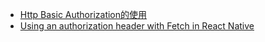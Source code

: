 - [Http Basic Authorization的使用](https://zxc0328.github.io/2015/11/04/http-basic-auth/)
- [Using an authorization header with Fetch in React Native](http://stackoverflow.com/questions/30203044/using-an-authorization-header-with-fetch-in-react-native)